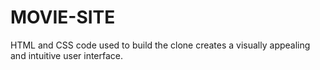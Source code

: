 # MOVIE-SITE
HTML and CSS code used to build the clone creates a visually appealing and intuitive user interface.
